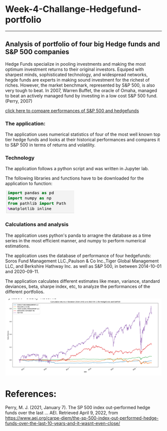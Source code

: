 # Week-4-Challange-Hedgefund-portfolio
---

## Analysis of portfolio of four big Hedge funds and S&P 500 companies

Hedge Funds specialize in pooling investments and making the most optimum investment returns to their original investors. Equiped with sharpest minds, sophisticated technology, and widespread networks, hegde funds are experts in making sound investment for the richest of riches. However, the market benchmark, represented by S&P 500, is also very tough to beat. In 2007, Warren Buffet, the oracle of Omaha, managed to beat an actively managed fund by investing in a low cost S&P 500 fund. (Perry, 2007) 

[click here to compare performances of S&P 500 and hedgefunds](https://www.aei.org/carpe-diem/the-sp-500-index-out-performed-hedge-funds-over-the-last-10-years-and-it-wasnt-even-close/)


### The application:

The application uses numerical statistics of four of the most well known top tier hedge funds and looks at their historical performances and compares it to S&P 500 in terms of returns and volatility. 

### Technology

The application follows a python script and was written in Jupyter lab.

The following libraries and functions have to be downloaded for the application to function:

![screenshot install](./screenshots/install.png)


### Calculations and analysis

The application uses python's panda to arragne the database as a time series in the most efficient manner, and numpy to perform numerical estimations.

The application uses the database of performance of four hedgefunds: 
Soros Fund Management LLC.,Paulson & Co Inc.,Tiger Global Management LLC, and Berkshire Hathway Inc. as well as S&P 500, in between 2014-10-01 and 2020-09-11.

The application calculates different estimates like mean, variance, standard deviances, beta, sharpe index, etc, to analyze the performances of the different portfolios.

![compare](./Screenshots/std.png)

# References:

Perry, M. J. (2021, January 7). The SP 500 index out-performed hedge funds over the last ... AEI. Retrieved April 9, 2022, from https://www.aei.org/carpe-diem/the-sp-500-index-out-performed-hedge-funds-over-the-last-10-years-and-it-wasnt-even-close/ 